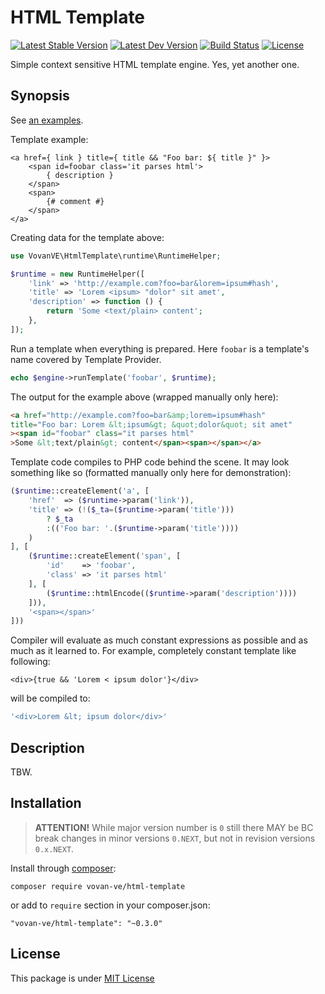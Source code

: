 HTML Template
=============

[![Latest Stable Version](https://img.shields.io/packagist/v/vovan-ve/html-template.svg)](https://packagist.org/packages/vovan-ve/html-template)
[![Latest Dev Version](https://img.shields.io/packagist/vpre/vovan-ve/html-template.svg)](https://packagist.org/packages/vovan-ve/html-template)
[![Build Status](https://travis-ci.org/Vovan-VE/html-template.svg)](https://travis-ci.org/Vovan-VE/html-template)
[![License](https://poser.pugx.org/vovan-ve/html-template/license)](https://packagist.org/packages/vovan-ve/html-template)

Simple context sensitive HTML template engine. Yes, yet another one.

Synopsis
--------

See [an examples](./examples/).

Template example:

```
<a href={ link } title={ title && "Foo bar: ${ title }" }>
    <span id=foobar class='it parses html'>
        { description }
    </span>
    <span>
        {# comment #}
    </span>
</a>
```

Creating data for the template above:

```php
use VovanVE\HtmlTemplate\runtime\RuntimeHelper;

$runtime = new RuntimeHelper([
    'link' => 'http://example.com?foo=bar&lorem=ipsum#hash',
    'title' => 'Lorem <ipsum> "dolor" sit amet',
    'description' => function () {
        return 'Some <text/plain> content';
    },
]);
```

Run a template when everything is prepared. Here `foobar` is a template's name
covered by Template Provider.

```php
echo $engine->runTemplate('foobar', $runtime);
```

The output for the example above (wrapped manually only here):

```html
<a href="http://example.com?foo=bar&amp;lorem=ipsum#hash"
title="Foo bar: Lorem &lt;ipsum&gt; &quot;dolor&quot; sit amet"
><span id="foobar" class="it parses html"
>Some &lt;text/plain&gt; content</span><span></span></a>
```

Template code compiles to PHP code behind the scene. It may look
something like so (formatted manually only here for demonstration):

```php
($runtime::createElement('a', [
    'href'  => ($runtime->param('link')),
    'title' => (!($_ta=($runtime->param('title')))
        ? $_ta
        :(('Foo bar: '.($runtime->param('title'))))
    )
], [
    ($runtime::createElement('span', [
        'id'    => 'foobar',
        'class' => 'it parses html'
    ], [
        ($runtime::htmlEncode(($runtime->param('description'))))
    ])),
    '<span></span>'
]))
```

Compiler will evaluate as much constant expressions as possible
and as much as it learned to. For example, completely constant template
like following:

```
<div>{true && 'Lorem < ipsum dolor'}</div>
```

will be compiled to:

```php
'<div>Lorem &lt; ipsum dolor</div>'
```

Description
-----------

TBW.

Installation
------------

> **ATTENTION!** While major version number is `0` still there MAY be
> BC break changes in minor versions `0.NEXT`, but not in revision
> versions `0.x.NEXT`.

Install through [composer][]:

    composer require vovan-ve/html-template

or add to `require` section in your composer.json:

    "vovan-ve/html-template": "~0.3.0"

License
-------

This package is under [MIT License][mit]


[composer]: http://getcomposer.org/
[mit]: https://opensource.org/licenses/MIT
